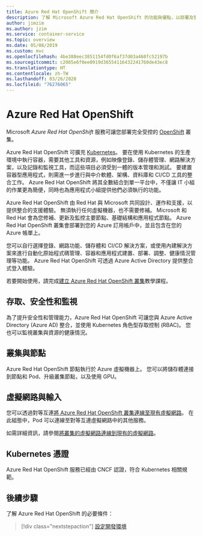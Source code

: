 ```yaml
---
title: Azure Red Hat OpenShift 簡介
description: 了解 Microsoft Azure Red Hat OpenShift 的功能與優點，以部署及管理容器型應用程式。
author: jimzim
ms.author: jzim
ms.service: container-service
ms.topic: overview
ms.date: 05/08/2019
ms.custom: mvc
ms.openlocfilehash: 4be388eec3851154fd0f6af37d03a468fc52197b
ms.sourcegitcommit: c2065e6f0ee0919d36554116432241760de43ec8
ms.translationtype: HT
ms.contentlocale: zh-TW
ms.lasthandoff: 03/26/2020
ms.locfileid: "76276065"
---
```

# <a name="azure-red-hat-openshift"></a>Azure Red Hat OpenShift

Microsoft *Azure Red Hat OpenShift* 服務可讓您部署完全受控的 [OpenShift](https://www.openshift.com/) 叢集。

Azure Red Hat OpenShift 可擴充 [Kubernetes](https://kubernetes.io/)。 要在使用 Kubernetes 的生產環境中執行容器，需要其他工具和資源，例如映像登錄、儲存體管理、網路解決方案，以及記錄和監視工具，而這些項目必須受到一體的版本管理和測試。 要建置容器型應用程式，則需進一步進行與中介軟體、架構、資料庫和 CI/CD 工具的整合工作。 Azure Red Hat OpenShift 將其全數結合到單一平台中，不僅讓 IT 小組的作業更為簡便，同時也為應用程式小組提供他們必須執行的功能。

Azure Red Hat OpenShift 由 Red Hat 與 Microsoft 共同設計、運作和支援，以提供整合的支援體驗。 無須執行任何虛擬機器，也不需要修補。 Microsoft 和 Red Hat 會為您修補、更新及監控主要節點、基礎結構和應用程式節點。 Azure Red Hat OpenShift 叢集會部署到您的 Azure 訂用帳戶中，並且包含在您的 Azure 帳單上。

您可以自行選擇登錄、網路功能、儲存體和 CI/CD 解決方案，或使用內建解決方案來進行自動化原始程式碼管理、容器和應用程式建置、部署、調整、健康情況管理等功能。 Azure Red Hat OpenShift 可透過 Azure Active Directory 提供整合式登入體驗。

若要開始使用，請完成[建立 Azure Red Hat OpenShift 叢集](tutorial-create-cluster.md)教學課程。

## <a name="access-security-and-monitoring"></a>存取、安全性和監視

為了提升安全性和管理能力，Azure Red Hat OpenShift 可讓您與 Azure Active Directory (Azure AD) 整合，並使用 Kubernetes 角色型存取控制 (RBAC)。 您也可以監視叢集與資源的健康情況。

## <a name="cluster-and-node"></a>叢集與節點

Azure Red Hat OpenShift 節點執行於 Azure 虛擬機器上。 您可以將儲存體連接到節點和 Pod、升級叢集節點，以及使用 GPU。

## <a name="virtual-networks-and-ingress"></a>虛擬網路與輸入

您可以透過對等互連[將 Azure Red Hat OpenShift 叢集連線至現有虛擬網路](https://docs.microsoft.com/azure/openshift/tutorial-create-cluster#optional-connect-the-clusters-virtual-network-to-an-existing-virtual-network)。 在此組態中，Pod 可以連線至對等互連虛擬網路中的其他服務。

如需詳細資訊，請參閱[將叢集的虛擬網路連線到現有的虛擬網路](tutorial-create-cluster.md#optional-connect-the-clusters-virtual-network-to-an-existing-virtual-network)。

## <a name="kubernetes-certification"></a>Kubernetes 憑證

Azure Red Hat OpenShift 服務已經由 CNCF 認證，符合 Kubernetes 相關規範。

## <a name="next-steps"></a>後續步驟

了解 Azure Red Hat OpenShift 的必要條件：

> [!div class="nextstepaction"]
> [設定開發環境](howto-setup-environment.md)
